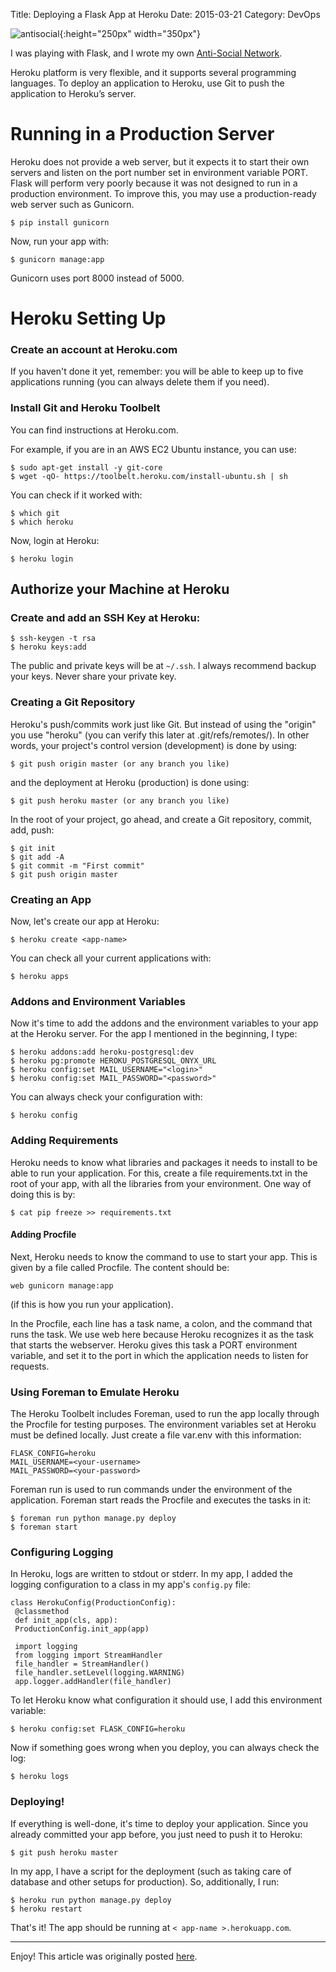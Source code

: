 Title: Deploying a Flask App at Heroku
Date: 2015-03-21
Category: DevOps

![antisocial](./cyberpunk/anti-social.png){:height="250px" width="350px"}



I was playing with Flask, and I wrote my own [Anti-Social Network](https://anti-social.herokuapp.com/). 

Heroku platform is very flexible, and it supports several programming languages. To
deploy an application to Heroku, use Git to push the application to Heroku’s server.

# Running in a Production Server

Heroku does not provide a web server, but it expects it to start their own servers and listen on the port number set in environment variable PORT. Flask will perform very poorly because it was not designed to run in a production environment. To improve this, you may use a production-ready web server such as Gunicorn.

```
$ pip install gunicorn
```

Now, run your app with:

```
$ gunicorn manage:app
```

Gunicorn uses port 8000 instead of 5000.

# Heroku Setting Up

### Create an account at Heroku.com

If you haven't done it yet, remember: you will be able to keep up to five applications running (you can always delete them if you need).

### Install Git and Heroku Toolbelt

You can find instructions at Heroku.com.

For example, if you are in an AWS EC2 Ubuntu instance, you can use:

```
$ sudo apt-get install -y git-core
$ wget -qO- https://toolbelt.heroku.com/install-ubuntu.sh | sh
```

You can check if it worked with:

```
$ which git
$ which heroku
```

Now, login at Heroku:

```
$ heroku login
```

## Authorize your Machine at Heroku

### Create and add an SSH Key at Heroku:

```
$ ssh-keygen -t rsa
$ heroku keys:add
```

The public and private keys will be at ```~/.ssh```. I always recommend backup your keys. Never share your private key.

### Creating a Git Repository

Heroku's push/commits work just like Git. But instead of using the "origin" you use "heroku" (you can verify this later at .git/refs/remotes/). In other words, your project's control version (development) is done by using:

```
$ git push origin master (or any branch you like)
```

and the deployment at Heroku (production) is done using:

```
$ git push heroku master (or any branch you like)
```

In the root of your project, go ahead, and create a Git repository, commit, add, push:

```
$ git init
$ git add -A
$ git commit -m "First commit"
$ git push origin master
```

### Creating an App

Now, let's create our app at Heroku:

```
$ heroku create <app-name>
```

You can check all your current applications with:

```
$ heroku apps
```

### Addons and Environment Variables

Now it's time to add the addons and the environment variables to your app at the Heroku server. For the app I mentioned in the beginning, I type:

```
$ heroku addons:add heroku-postgresql:dev
$ heroku pg:promote HEROKU_POSTGRESQL_ONYX_URL
$ heroku config:set MAIL_USERNAME="<login>"
$ heroku config:set MAIL_PASSWORD="<password>"
```

You can always check your configuration with:
```
$ heroku config
```

### Adding Requirements

Heroku needs to know what libraries and packages it needs to install to be able to run your application. For this, create a file requirements.txt in the root of your app, with all the libraries from your environment. One way of doing this is by:

```
$ cat pip freeze >> requirements.txt
```

#### Adding Procfile

Next, Heroku needs to know the command to use to start your app. This is given by a file called Procfile. The content should be:

```
web gunicorn manage:app
```
(if this is how you run your application).

In the Procfile, each line has a task name, a colon, and the command that runs the task. We use web here because Heroku recognizes it as the task that starts the webserver. Heroku gives this task a PORT environment variable, and set it to the port in which the application needs to listen for requests.

### Using Foreman to Emulate Heroku

The Heroku Toolbelt includes Foreman, used to run the app locally through the Procfile for testing purposes. The environment variables set at Heroku must be defined locally. Just create a file var.env with this information:

```
FLASK_CONFIG=heroku
MAIL_USERNAME=<your-username>
MAIL_PASSWORD=<your-password>
```

Foreman run is used to run commands under the environment of the application. Foreman start reads the Procfile and executes the tasks in it:

```
$ foreman run python manage.py deploy
$ foreman start
```

### Configuring Logging

In Heroku, logs are written to stdout or stderr. In my app, I added the logging configuration to a class in my app's ```config.py``` file:

```
class HerokuConfig(ProductionConfig):
 @classmethod
 def init_app(cls, app):
 ProductionConfig.init_app(app)

 import logging
 from logging import StreamHandler
 file_handler = StreamHandler()
 file_handler.setLevel(logging.WARNING)
 app.logger.addHandler(file_handler)
```

To let Heroku know what configuration it should use, I add this environment variable:
```
$ heroku config:set FLASK_CONFIG=heroku
```

Now if something goes wrong when you deploy, you can always check the log:

```
$ heroku logs
```

### Deploying!

If everything is well-done, it's time to deploy your application. Since you already committed your app before, you just need to push it to Heroku:

```
$ git push heroku master
```

In my app, I have a script for the deployment (such as taking care of database and other setups for production). So, additionally, I run:

```
$ heroku run python manage.py deploy
$ heroku restart
```

That's it! The app should be running at ```< app-name >.herokuapp.com```.



---
Enjoy! This article was originally posted [here](https://coderwall.com/p/pstm1w/deploying-a-flask-app-at-heroku).

